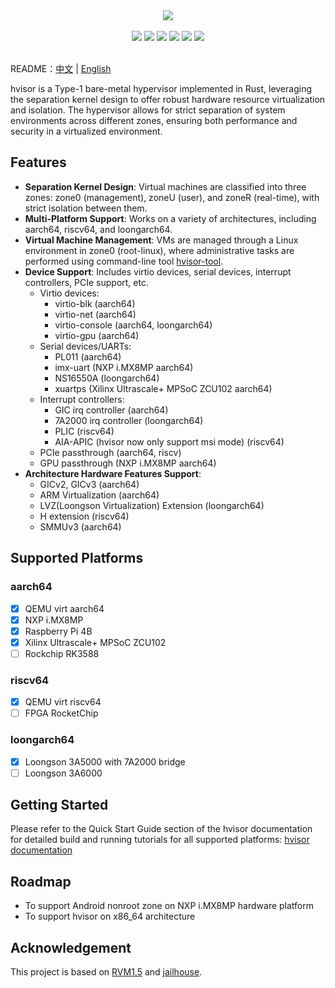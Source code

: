 <!-- # hvisor  -->

<p align = "center">
<br><br>
<img src="https://www.syswonder.org/_media/hvisor-logo.svg">
<br><br>
<!-- <img src="https://img.shields.io/badge/hvisor-orange" /> -->
<img src="https://img.shields.io/github/stars/syswonder/hvisor?color=yellow" />
<img src="https://img.shields.io/github/license/syswonder/hvisor?color=red" />
<img src="https://img.shields.io/github/contributors/syswonder/hvisor?color=blue" />
<img src="https://img.shields.io/github/languages/code-size/syswonder/hvisor?color=green">
<img src="https://img.shields.io/github/repo-size/syswonder/hvisor?color=white">
<img src="https://img.shields.io/github/languages/top/syswonder/hvisor?color=orange">
<br><br>
</p>

README：[中文](./README-zh.md) | [English](./README.md)

hvisor is a Type-1 bare-metal hypervisor implemented in Rust, leveraging the separation kernel design to offer robust hardware resource virtualization and isolation. The hypervisor allows for strict separation of system environments across different zones, ensuring both performance and security in a virtualized environment.

<!-- 🚧 This project is work in progress -->

## Features

- **Separation Kernel Design**: Virtual machines are classified into three zones: zone0 (management), zoneU (user), and zoneR (real-time), with strict isolation between them.
- **Multi-Platform Support**: Works on a variety of architectures, including aarch64, riscv64, and loongarch64.
- **Virtual Machine Management**: VMs are managed through a Linux environment in zone0 (root-linux), where administrative tasks are performed using command-line tool [hvisor-tool](https://github.com/syswonder/hvisor-tool).
- **Device Support**: Includes virtio devices, serial devices, interrupt controllers, PCIe support, etc.
  - Virtio devices:
    - virtio-blk (aarch64)
    - virtio-net (aarch64)
    - virtio-console (aarch64, loongarch64)
    - virtio-gpu (aarch64)
  - Serial devices/UARTs:
    - PL011 (aarch64)
    - imx-uart (NXP i.MX8MP aarch64)
    - NS16550A (loongarch64)
    - xuartps (Xilinx Ultrascale+ MPSoC ZCU102 aarch64)
  - Interrupt controllers:
    - GIC irq controller (aarch64)
    - 7A2000 irq controller (loongarch64)
    - PLIC (riscv64)
    - AIA-APIC (hvisor now only support msi mode) (riscv64)
  - PCIe passthrough (aarch64, riscv)
  - GPU passthrough (NXP i.MX8MP aarch64)
- **Architecture Hardware Features Support**: 
  - GICv2, GICv3 (aarch64)
  - ARM Virtualization (aarch64)
  - LVZ(Loongson Virtualization) Extension (loongarch64)
  - H extension (riscv64)
  - SMMUv3 (aarch64)


## Supported Platforms

### aarch64

- [x] QEMU virt aarch64
- [x] NXP i.MX8MP
- [x] Raspberry Pi 4B
- [x] Xilinx Ultrascale+ MPSoC ZCU102
- [ ] Rockchip RK3588

### riscv64

- [x] QEMU virt riscv64
- [ ] FPGA RocketChip

### loongarch64

- [x] Loongson 3A5000 with 7A2000 bridge
- [ ] Loongson 3A6000

## Getting Started

Please refer to the Quick Start Guide section of the hvisor documentation for detailed build and running tutorials for all supported platforms: [hvisor documentation](https://hvisor.syswonder.org/)

## Roadmap

- To support Android nonroot zone on NXP i.MX8MP hardware platform
- To support hvisor on x86_64 architecture

## Acknowledgement

This project is based on [RVM1.5](https://github.com/rcore-os/RVM1.5) and [jailhouse](https://github.com/siemens/jailhouse).
